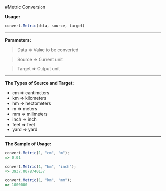 #Metric Conversion

**Usage:**
```javascript
convert.Metric(data, source, target)
```
----------


**Parameters:**
> Data => Value to be converted

> Source => Current unit

> Target => Output unit


----------



**The Types of Source and Target:**

 - cm => cantimeters
 - km => kilometers
 - hm => hectometers
 - m => meters
 - mm => milimeters
 - inch => inch
 - feet  => feet
 - yard => yard

----------


**The Sample of Usage:**

```javascript
convert.Metric(1, "cm", "m");
=> 0.01

convert.Metric(1, "hm", "inch");
=> 3937.0078740157

convert.Metric(1, "km", "mm");
=> 1000000
```

